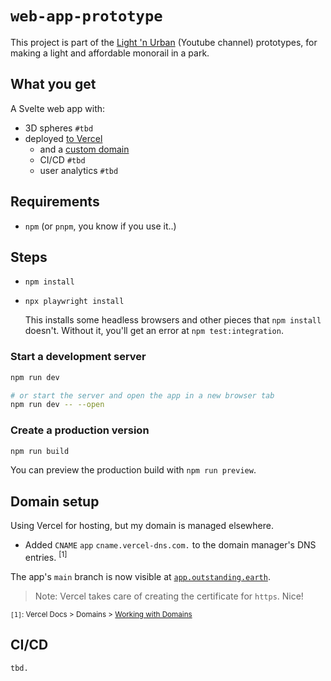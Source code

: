 # `web-app-prototype`

This project is part of the [Light 'n Urban](https://www.youtube.com/channel/UCKOFd9nLGz3PPCo1GcgkEbQ) (Youtube channel) prototypes, for making a light and affordable monorail in a park.

## What you get

A Svelte web app with:

- 3D spheres `#tbd`
- deployed [to Vercel](https://web-app-prototype-git-main-lure23.vercel.app)
  - and a [custom domain](https://app.outstanding.earth)
  - CI/CD `#tbd`
  - user analytics `#tbd`

<!--
- ..with user monitoring in [Grafana Cloud](...) `#tbd`
-->

## Requirements

- `npm` (or `pnpm`, you know if you use it..)

## Steps

- `npm install`
- `npx playwright install`

  This installs some headless browsers and other pieces that `npm install` doesn't. Without it, you'll get an error at `npm test:integration`.

### Start a development server

```bash
npm run dev

# or start the server and open the app in a new browser tab
npm run dev -- --open
```

### Create a production version

```bash
npm run build
```

You can preview the production build with `npm run preview`.

<!-- tbd.
> To deploy your app, you may need to install an [adapter](https://kit.svelte.dev/docs/adapters) for your target environment.
-->

<!--
## References

-->

## Domain setup

Using Vercel for hosting, but my domain is managed elsewhere.

- Added `CNAME` `app` `cname.vercel-dns.com.` to the domain manager's DNS entries. <sup>[1]</sup>

The app's `main` branch is now visible at [`app.outstanding.earth`](https://app.outstanding.earth).

> Note: Vercel takes care of creating the certificate for `https`. Nice!

<sub>`[1]`: Vercel Docs > Domains > [Working with Domains](https://vercel.com/docs/concepts/projects/domains/working-with-domains)</sub>

## CI/CD

`tbd.`
